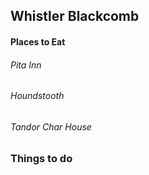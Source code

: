 ## Whistler Blackcomb

#### Places to Eat
###### Pita Inn
###### Houndstooth
###### Tandor Char House

### Things to do

